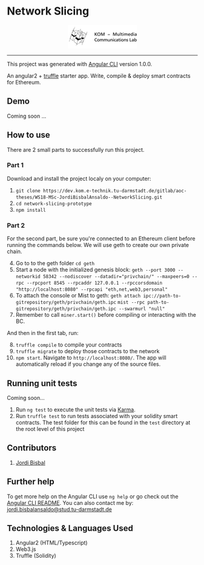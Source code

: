 # Network Slicing

<p align="center">		
  <img src="./network-slicing-prototype/src/assets/img/kom_logo.png">		
 </p>		
 	
 ------------------------		

This project was generated with [Angular CLI](https://github.com/angular/angular-cli) version 1.0.0.

An angular2 + [truffle](https://github.com/trufflesuite/truffle) starter app. Write, compile & deploy smart contracts for Ethereum.

## Demo
Coming soon ...

## How to use
There are 2 small parts to successfully run this project.

### Part 1

Download and install the project localy on your computer:

1. `git clone https://dev.kom.e-technik.tu-darmstadt.de/gitlab/aoc-theses/WS18-MSc-JordiBisbalAnsaldo--NetworkSlicing.git`
2. `cd network-slicing-prototype`
3. `npm install`

### Part 2
For the second part, be sure you're connected to an Ethereum client before running the commands below. We will use geth to create our own private chain.

4. Go to to the geth folder `cd geth`
5. Start a node with the initialized genesis block:
`geth --port 3000 --networkid 58342 --nodiscover --datadir="privchain/" --maxpeers=0 --rpc --rpcport 8545 --rpcaddr 127.0.0.1 --rpccorsdomain "http://localhost:8080" --rpcapi "eth,net,web3,personal"`
6. To attach the console or Mist to geth:
`geth attach ipc://path-to-gitrepository/geth/privchain/geth.ipc`
`mist --rpc path-to-gitrepository/geth/privchain/geth.ipc --swarmurl "null"`
7. Remember to call  `miner.start()` before compiling or interacting with the BC.

And then in the first tab, run:

8. `truffle compile` to compile your contracts
9. `truffle migrate` to deploy those contracts to the network
10. `npm start`. Navigate to `http://localhost:8080/`. The app will automatically reload if you change any of the source files.


## Running unit tests

Coming soon...

1. Run `ng test` to execute the unit tests via [Karma](https://karma-runner.github.io).
2. Run `truffle test` to run tests associated with your solidity smart contracts. The test folder for this can be found in the `test` directory at the root level of this project



## Contributors
1. [Jordi Bisbal](https://dev.kom.e-technik.tu-darmstadt.de/gitlab/jb64lori)

## Further help

To get more help on the Angular CLI use `ng help` or go check out the [Angular CLI README](https://github.com/angular/angular-cli/blob/master/README.md).
You can also contact me by: jordi.bisbalansaldo@stud.tu-darmstadt.de

## Technologies & Languages Used
1. Angular2 (HTML/Typescript)
2. Web3.js
3. Truffle (Solidity)
